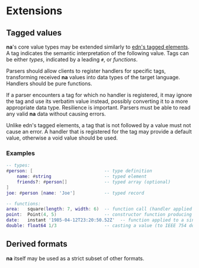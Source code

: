 # Extensions

## Tagged values

**na**'s core value types may be extended similarly to [edn's tagged elements](https://github.com/edn-format/edn/#tagged-elements). A tag indicates the semantic interpretation of the following value. Tags can be either _types_, indicated by a leading `#`, or _functions_.

Parsers should allow clients to register handlers for specific tags, transforming received **na** values into data types of the target language. Handlers should be pure functions.

If a parser encounters a tag for which no handler is registered, it may ignore the tag and use its verbatim value instead, possibly converting it to a more appropriate data type. Resilience is important. Parsers must be able to read any valid **na** data without causing errors.

Unlike edn's tagged elements, a tag that is not followed by a value must not cause an error. A handler that is registered for the tag may provide a default value, otherwise a void value should be used.

### Examples

```lua
-- types:
#person: [                           -- type definition
    name: #string                    -- typed element
    friends?: #person[]              -- typed array (optional)
]
joe: #person [name: 'Joe']           -- typed record

-- functions:
area:   square(length: 7, width: 6)  -- function call (handler applied to arguments)
point:  Point(4, 5)                  -- constructor function producing a value
date:   instant '1985-04-12T23:20:50.52Z'  -- function applied to a single argument (RFC 3339 timestamp)
double: float64 1/3                  -- casting a value (to IEEE 754 double-precision float)
```

## Derived formats

**na** itself may be used as a strict subset of other formats.
